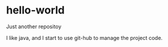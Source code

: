 # hello-world
Just another repositoy

I like java, and I start to use git-hub to manage the project code.

